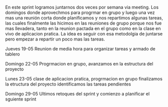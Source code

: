 En este sprint logramos juntarnos dos veces por semana via meeting. Los domingos donde aprovechmos para progrmar en grupo y luego una vez mas  una reunión corta donde planificamos y nos repartimos algunas tareas, las cuales finalmente las hicimos en las reuniones de grupo porque nos fue mas llevadera, tanto en la reunion pactada en el grupo como en la clase en vivo de aplicacion pratica.
La idea es seguir con esa metodolgia de juntarse pero empezar a repartir un poco mas las tareas.

Jueves 19-05
Reunion de media hora para organizar tareas y armado de tablero

Domingo 22-05
Progrmacion en grupo, avanzamos en la estructura del proyecto 

Lunes 23-05
clase de aplicacion pratica, progrmacion en grupo
finalizamos la etructura del proyecto
identificamos las tareas pendientes

Domingo 29-05
Ultimos retoques del sprint y comienzo a planificar el sguiente sprint